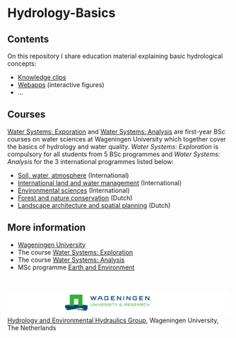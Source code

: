 # Hydrology-Basics


## Contents

On this repository I share education material explaining basic hydrological concepts:
- [Knowledge clips](knowledge-clips)
- [Webapps](webapps) (interactive figures)
- ...


## Courses

[Water Systems: Exporation](https://studyhandbook.wur.nl/modules/HWM10303?type=Cursory) and [Water Systems: Analysis](https://studyhandbook.wur.nl/modules/AEW11303?type=Cursory) are first-year BSc courses on water sciences at Wageningen University which together cover the basics of hydrology and water quality. *Water Systems: Exploration* is compulsory for all students from 5 BSc programmes and *Water Systems: Analysis* for the 3 international programmes listed below: 
- [Soil, water, atmosphere](https://www.wur.nl/en/Education-Programmes/Bachelor/bsc-programmes/bsc-soil-water-and-atmosphere.htm) (International)
- [International land and water management](https://www.wur.nl/en/Education-Programmes/Bachelor/bsc-programmes/bsc-international-land-and-water-management.htm) (International)
- [Environmental sciences](https://www.wur.nl/en/Education-Programmes/Bachelor/bsc-programmes/bsc-environmental-sciences.htm) (International) 
- [Forest and nature conservation](http://www.wur.nl/nl/Onderwijs-Opleidingen/Bachelor/BSc-opleidingen/BSc-Bos-en-Natuurbeheer.htm) (Dutch)
- [Landscape architecture and spatial planning](http://www.wur.nl/nl/Onderwijs-Opleidingen/Bachelor/BSc-opleidingen/BSc-Landschapsarchitectuur-en-Ruimtelijke-Planning.htm) (Dutch)


## More information

- [Wageningen University](http://www.wageningenur.nl/en.htm)
- The course [Water Systems: Exploration](https://studyhandbook.wur.nl/modules/HWM10303?type=Cursory)
- The course [Water Systems: Analysis](https://studyhandbook.wur.nl/modules/AEW11303?type=Cursory)
- MSc programme [Earth and Environment](http://www.wageningenur.nl/en/Education-Programmes/prospective-master-students/MSc-programmes/MSc-Earth-and-Environment.htm)

<br>

![Wageningen University](figs/wu.png)
[Hydrology and Environmental Hydraulics Group](https://www.hwm.wur.nl), Wageningen University, The Netherlands
